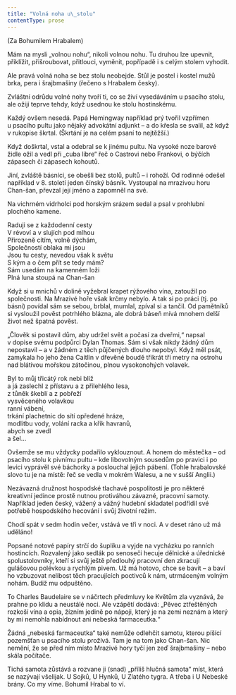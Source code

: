 ```yaml
---
title: "Volná noha u\_stolu"
contentType: prose
---
```


<section>

<div class="centered">

<div class="verse">

(Za Bohumilem Hrabalem)

</div>

</div>

</section>

<section>

Mám na mysli „volnou nohu“, nikoli volnou nohu. Tu druhou lze upevnit, přiklížit, přišroubovat, přitlouci, vyměnit, popřípadě i s celým stolem vyhodit.

Ale pravá volná noha se bez stolu neobejde. Stůl je postel i kostel mužů brka, pera i šrajbmašiny (řečeno s Hrabalem česky).

Zvláštní odrůdu volné nohy tvoří ti, co se živí vysedáváním u psacího stolu, ale ožijí teprve tehdy, když usednou ke stolu hostinskému.

Každý ovšem nesedá. Papá Hemingway například prý tvořil vzpřímen u psacího pultu jako nějaký advokátní adjunkt – a do křesla se svalil, až když v rukopise škrtal. (Škrtání je na celém psaní to nejtěžší.)

Když doškrtal, vstal a odebral se k jinému pultu. Na vysoké noze barové židle ožil a vedl při „cuba libre“ řeč o Castrovi nebo Frankovi, o býčích zápasech či zápasech kohoutů.

Jiní, zvláště básníci, se obešli bez stolů, pultů – i rohoží. Od rodinné odešel například v 8. století jeden čínský básník. Vystoupal na mrazivou horu Chan-šan, převzal její jméno a zapomněl na své.

Na vichrném vidrholci pod horským srázem sedal a psal v prohlubni plochého kamene.

Raduji se z každodenní cesty  
V révoví a v slujích pod mlhou  
Přirozeně cítím, volně dýchám,  
Společností oblaka mi jsou  
Jsou tu cesty, nevedou však k světu  
S kým a o čem přít se tedy mám?  
Sám usedám na kamenném loži  
Plná luna stoupá na Chan-šan

Když si u mnichů v dolině vyžebral krapet rýžového vína, zatoužil po společnosti. Na Mrazivé hoře však krčmy nebylo. A tak si po práci (tj. po básni) povídal sám se sebou, brblal, mumlal, zpíval si a tančil. Od pamětníků si vysloužil pověst potrhlého blázna, ale dobrá báseň mívá mnohem delší život než špatná pověst.

„Člověk si postavil dům, aby udržel svět a počasí za dveřmi,“ napsal v dopise svému podpůrci Dylan Thomas. Sám si však nikdy žádný dům nepostavil – a v žádném z těch půjčených dlouho nepobyl. Když měl psát, zamykala ho jeho žena Caitlin v dřevěné boudě třikrát tři metry na ostrohu nad blátivou mořskou zátočinou, plnou vysokonohých volavek.

Byl to můj třicátý rok nebi blíž  
a já zaslechl z přístavu a z přilehlého lesa,  
z tůněk škeblí a z pobřeží  
vysvěceného volavkou  
ranní vábení,  
trkání plachetnic do sítí opředené hráze,  
modlitbu vody, volání racka a křik havranů,  
abych se zvedl  
a šel…

Ovšemže se mu vždycky podařilo vyklouznout. A honem do městečka – od psacího stolu k pivnímu pultu – kde libovolným sousedům po pravici i po levici vyprávěl své báchorky a poslouchal jejich pábení. (Tohle hrabalovské slovo tu je na místě: řeč se vedla v mokrém Walesu, a ne v sušší Anglii.)

Nezávazná družnost hospodské tlachavé pospolitosti je pro některé kreativní jedince prostě nutnou protiváhou závazné, pracovní samoty. Například jeden český, vážený a vážný hudební skladatel podřídil své potřebě hospodského hecování i svůj životní režim.

Chodí spát v sedm hodin večer, vstává ve tři v noci. A v deset ráno už má uděláno!

Popsané notové papíry strčí do šuplíku a vyjde na vycházku po ranních hostincích. Rozvalený jako sedlák po senoseči hecuje dělnické a úřednické spolustolovníky, kteří si svůj ještě předlouhý pracovní den zkracují gulášovou polévkou a rychlým pivem. Už má hotovo, chce se bavit – a baví ho vzbuzovat nelibost těch pracujících poctivců k nám, utrmáceným volným nohám. Budiž mu odpuštěno.

To Charles Baudelaire se v náčrtech předmluvy ke Květům zla vyznává, že prahne po klidu a neustálé noci. Ale vzápětí dodává: „Pěvec ztřeštěných rozkoší vína a opia, žízním jedině po nápoji, který je na zemi neznám a který by mi nemohla nabídnout ani nebeská farmaceutka.“

Žádná „nebeská farmaceutka“ také nemůže odlehčit samotu, kterou píšící pozemšťan u psacího stolu prožívá. Tam je na tom jako Chan-šan. Nic nemění, že se před ním místo Mrazivé hory tyčí jen zeď šrajbmašiny – nebo skála počítače.

Tichá samota zůstává a rozvane ji (snad) „příliš hlučná samota“ míst, která se nazývají všelijak. U Sojků, U Hynků, U Zlatého tygra. A třeba i U Nebeské brány. Co my víme. Bohumil Hrabal to ví.

</section>
